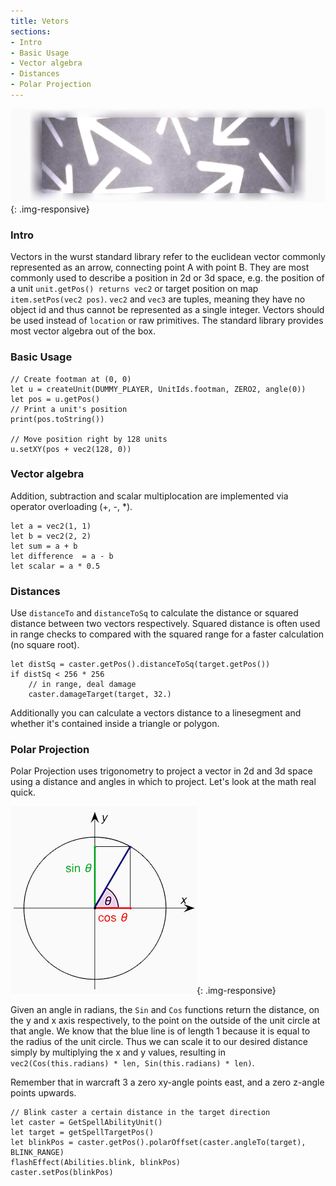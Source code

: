 ```yaml
---
title: Vetors
sections:
- Intro
- Basic Usage
- Vector algebra
- Distances
- Polar Projection
---
```


![](/assets/images/stdlib/vectors.png){: .img-responsive}

### Intro

Vectors in the wurst standard library refer to the euclidean vector commonly represented as an arrow, connecting point A with point B.
They are most commonly used to describe a position in 2d or 3d space, e.g. the position of a unit `unit.getPos() returns vec2` or target position on map `item.setPos(vec2 pos)`. `vec2` and `vec3` are tuples, meaning they have no object id and thus cannot be represented as a single integer.
Vectors should be used instead of `location` or raw primitives. The standard library provides most vector algebra out of the box.

### Basic Usage

```wurst
// Create footman at (0, 0)
let u = createUnit(DUMMY_PLAYER, UnitIds.footman, ZERO2, angle(0))
let pos = u.getPos()
// Print a unit's position
print(pos.toString())

// Move position right by 128 units
u.setXY(pos + vec2(128, 0))
```

### Vector algebra

Addition, subtraction and scalar multiplocation are implemented via operator overloading (+, -, *).

```wurst
let a = vec2(1, 1)
let b = vec2(2, 2)
let sum = a + b
let difference  = a - b
let scalar = a * 0.5
```

### Distances

Use `distanceTo` and `distanceToSq` to calculate the distance or squared distance between two vectors respectively.
Squared distance is often used in range checks to compared with the squared range for a faster calculation (no square root).

```wurst
let distSq = caster.getPos().distanceToSq(target.getPos())
if distSq < 256 * 256
	// in range, deal damage
	caster.damageTarget(target, 32.)
```

Additionally you can calculate a vectors distance to a linesegment and whether it's contained inside a triangle or polygon.

### Polar Projection

Polar Projection uses trigonometry to project a vector in 2d and 3d space using a distance and angles in which to project.
Let's look at the math real quick.

![](/assets/images/stdlib/trigonometry.png){: .img-responsive}

Given an angle in radians, the `Sin` and `Cos` functions return the distance, on the y and x axis respectively, to the point on the outside of the unit circle at that angle.
We know that the blue line is of length 1 because it is equal to the radius of the unit circle.
Thus we can scale it to our desired distance simply by multiplying the x and y values, resulting in `vec2(Cos(this.radians) * len, Sin(this.radians) * len)`.

Remember that in warcraft 3 a zero xy-angle points east, and a zero z-angle points upwards.

```wurst
// Blink caster a certain distance in the target direction
let caster = GetSpellAbilityUnit()
let target = getSpellTargetPos()
let blinkPos = caster.getPos().polarOffset(caster.angleTo(target), BLINK_RANGE)
flashEffect(Abilities.blink, blinkPos)
caster.setPos(blinkPos)
```

